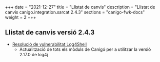 +++
date        = "2021-12-27"
title       = "Llistat de canvis"
description = "Llistat de canvis canigo.integration.sarcat 2.4.3"
sections    = "canigo-fwk-docs"
weight		= 2
+++

## Llistat de canvis versió 2.4.3

- [Resolució de vulnerabilitat Log4Shell](/noticies/2021-12-27-CAN-actualitzacio-canigo-3_4_9_3_6_3/)
   - Actualització de tots els mòduls de Canigó per a utilitzar la versió 2.17.0 de log4j
